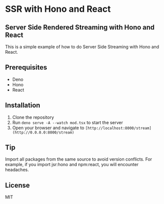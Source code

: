 # SSR with Hono and React
## Server Side Rendered Streaming with Hono and React

This is a simple example of how to do Server Side Streaming with Hono and React.

## Prerequisites

- Deno 
- Hono
- React

## Installation

1. Clone the repository
2. Run `deno serve -A --watch mod.tsx` to start the server
3. Open your browser and navigate to `[http://localhost:8000/stream](http://0.0.0.0:8000/stream)`

## Tip
 
Import all packages from the same source to avoid version conflicts. For example, if you import jsr:hono and npm:react, you will encounter headaches.

## License

MIT
